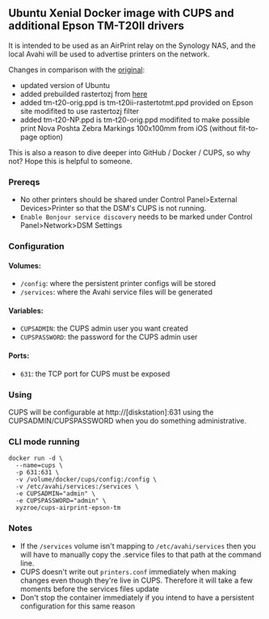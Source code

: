 ## Ubuntu Xenial Docker image with CUPS and additional Epson TM-T20II drivers
It is intended to be used as an AirPrint relay on the Synology NAS, and the local Avahi will be used to advertise printers on the network.

Сhanges in comparison with the [original](https://github.com/quadportnick/docker-cups-airprint):
* updated version of Ubuntu
* added prebuilded rastertozj from [here](https://github.com/nemik/epson-tm-t20-cups) 
* added tm-t20-orig.ppd is tm-t20ii-rastertotmt.ppd provided on Epson site modifited to use rastertozj filter
* added tm-t20-NP.ppd is tm-t20-orig.ppd modifited to make possible print Nova Poshta Zebra Markings 100x100mm from iOS (without fit-to-page option)

This is also a reason to dive deeper into GitHub / Docker / CUPS, so why not? Hope this is helpful to someone.

### Prereqs
* No other printers should be shared under Control Panel>External Devices>Printer so that the DSM's CUPS is not running. 
* `Enable Bonjour service discovery` needs to be marked under Control Panel>Network>DSM Settings 

### Configuration

#### Volumes:
* `/config`: where the persistent printer configs will be stored
* `/services`: where the Avahi service files will be generated

#### Variables:
* `CUPSADMIN`: the CUPS admin user you want created
* `CUPSPASSWORD`: the password for the CUPS admin user

#### Ports:
* `631`: the TCP port for CUPS must be exposed

### Using
CUPS will be configurable at http://[diskstation]:631 using the CUPSADMIN/CUPSPASSWORD when you do something administrative.

### CLI mode running
```
docker run -d \
  --name=cups \
  -p 631:631 \
  -v /volume/docker/cups/config:/config \
  -v /etc/avahi/services:/services \
  -e CUPSADMIN="admin" \
  -e CUPSPASSWORD="admin" \
  xyzroe/cups-airprint-epson-tm
```

### Notes
* If the `/services` volume isn't mapping to `/etc/avahi/services` then you will have to manually copy the .service files to that path at the command line.
* CUPS doesn't write out `printers.conf` immediately when making changes even though they're live in CUPS. Therefore it will take a few moments before the services files update
* Don't stop the container immediately if you intend to have a persistent configuration for this same reason

